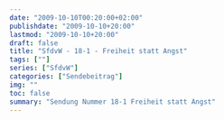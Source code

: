 ```yaml
---
date: "2009-10-10T00:20:00+02:00"
publishdate: "2009-10-10+20:00"
lastmod: "2009-10-10+20:00"
draft: false
title: "SfdvW - 18-1 - Freiheit statt Angst"
tags: [""]
series: ["SfdvW"]
categories: ["Sendebeitrag"]
img: ""
toc: false
summary: "Sendung Nummer 18-1 Freiheit statt Angst"
---
```


<div id="example"></div>
<script src="https://cdn.podlove.org/web-player/embed.js"></script>

<script>
  podlovePlayer('#example', '/blog/sfdvw18-1.json');
</script>

